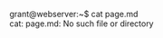 <span id="a">grant@webserver</span>:<span id="c">~</span>$ cat page.md<br>cat: page.md: No such file or directory
